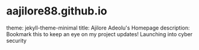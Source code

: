 # aajilore88.github.io
theme: jekyll-theme-minimal
title: Ajilore Adeolu's Homepage
description: Bookmark this to keep an eye on my project updates!
Launching into cyber security
